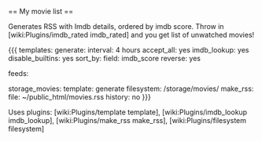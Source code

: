 == My movie list ==

Generates RSS with Imdb details, ordered by imdb score. Throw in [wiki:Plugins/imdb_rated imdb_rated] and you get list of unwatched movies!

{{{
templates:
  generate:
    interval: 4 hours
    accept_all: yes
    imdb_lookup: yes
    disable_builtins: yes
    sort_by:
      field: imdb_score
      reverse: yes

feeds:

  storage_movies:
    template: generate
    filesystem: /storage/movies/
    make_rss:
      file: ~/public_html/movies.rss
      history: no
}}}

Uses plugins: [wiki:Plugins/template template], [wiki:Plugins/imdb_lookup imdb_lookup], [wiki:Plugins/make_rss make_rss], [wiki:Plugins/filesystem filesystem]